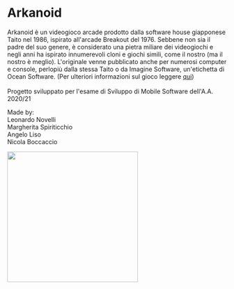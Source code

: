 # Arkanoid
Arkanoid è un videogioco arcade prodotto dalla software house giapponese Taito nel 1986, ispirato all'arcade Breakout del 1976. Sebbene non sia il padre del suo genere, è considerato una pietra miliare dei videogiochi e negli anni ha ispirato innumerevoli cloni e giochi simili, come il nostro (ma il nostro è meglio). L'originale venne pubblicato anche per numerosi computer e console, perlopiù dalla stessa Taito o da Imagine Software, un'etichetta di Ocean Software. (Per ulteriori informazioni sul gioco leggere <a href="https://it.wikipedia.org/wiki/Arkanoid">qui<a>)<br/><br>
Progetto sviluppato per l'esame di Sviluppo di Mobile Software dell'A.A. 2020/21<br/>

Made by:
<br> Leonardo Novelli
<br> Margherita Spiriticchio
<br> Angelo Liso
<br> Nicola Boccaccio

<img src="https://user-images.githubusercontent.com/38889174/57987417-4647ef00-7a81-11e9-9589-9614bf986706.jpg" width="300">
